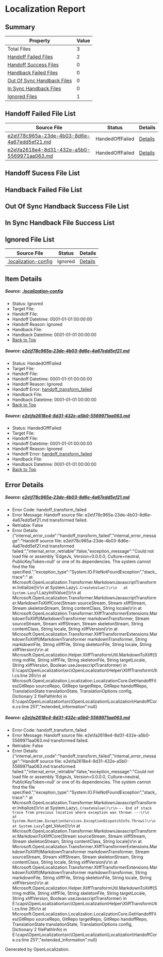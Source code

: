 # <a name='report-top'></a> Localization Report

## Summary
 Property | Value 
 -------- | ----- 
 Total Files | 3
[ Handoff Failed Files ](#handoff-failed-list)| 2
[ Handoff Success Files ](#handoff-success-list)| 0
[ Handback Failed Files ](#handback-failed-list)| 0
[ Out Of Sync Handback Files ](#outofsync-handback-success-list)| 0
[ In Sync Handback Files ](#insync-handback-success-list)| 0
[ Ignored Files ](#ignored-list)| 1

## <a name='handoff-failed-list'></a> Handoff Failed File List
 Source File | Status | Details 
 ----------- | ------ | ------- 
 [e2e\f78c965a-23de-4b03-8d6e-4a67edd5ef21.md](https://github.com/OpenLocalizationTest/oltest/blob/c70e7e5c33f0dac2acffca3611b6669ad4c27dd0/e2e/f78c965a-23de-4b03-8d6e-4a67edd5ef21.md) | HandedOffFailed | [Details](#283547b757121e51dff28a2d1114cb6e0653cf4a1)
 [e2e\fa2618e4-8d31-432e-a5b0-5569971aa063.md](https://github.com/OpenLocalizationTest/oltest/blob/c70e7e5c33f0dac2acffca3611b6669ad4c27dd0/e2e/fa2618e4-8d31-432e-a5b0-5569971aa063.md) | HandedOffFailed | [Details](#3e11d45546f1038014b8704d436ae8f0fb71d2ad2)

## <a name='handoff-success-list'></a> Handoff Sucess File List

## <a name='handback-failed-list'></a> Handback Failed File List

## <a name='outofsync-handback-success-list'></a> Out Of Sync Handback Success File List

## <a name='insync-handback-success-list'></a> In Sync Handback File Success List

## <a name='ignored-list'></a> Ignored File List
 Source File | Status | Details 
 ----------- | ------ | ------- 
 [.localization-config](https://github.com/OpenLocalizationTest/oltest/blob/c70e7e5c33f0dac2acffca3611b6669ad4c27dd0/.localization-config) | Ignored | [Details](#e4725be8631cbe979bbe0fa8b97cd75f1fd41d4d0)

## Item Details
##### <a name='e4725be8631cbe979bbe0fa8b97cd75f1fd41d4d0'></a> Source: [.localization-config](https://github.com/OpenLocalizationTest/oltest/blob/c70e7e5c33f0dac2acffca3611b6669ad4c27dd0/.localization-config)
* Status: Ignored
* Target File: 
* Handoff File: 
* Handoff Datetime: 0001-01-01 00:00:00
* Handoff Reason: Ignored
* Handback File: 
* Handback Datetime: 0001-01-01 00:00:00
* [Back to Top](#report-top)

##### <a name='283547b757121e51dff28a2d1114cb6e0653cf4a1'></a> Source: [e2e\f78c965a-23de-4b03-8d6e-4a67edd5ef21.md](https://github.com/OpenLocalizationTest/oltest/blob/c70e7e5c33f0dac2acffca3611b6669ad4c27dd0/e2e/f78c965a-23de-4b03-8d6e-4a67edd5ef21.md)
* Status: HandedOffFailed
* Target File: 
* Handoff File: 
* Handoff Datetime: 0001-01-01 00:00:00
* Handoff Reason: Ignored
* Handoff Error: [handoff_transform_failed](#283547b757121e51dff28a2d1114cb6e0653cf4a1handoff_transform_failed)
* Handback File: 
* Handback Datetime: 0001-01-01 00:00:00
* [Back to Top](#report-top)

##### <a name='3e11d45546f1038014b8704d436ae8f0fb71d2ad2'></a> Source: [e2e\fa2618e4-8d31-432e-a5b0-5569971aa063.md](https://github.com/OpenLocalizationTest/oltest/blob/c70e7e5c33f0dac2acffca3611b6669ad4c27dd0/e2e/fa2618e4-8d31-432e-a5b0-5569971aa063.md)
* Status: HandedOffFailed
* Target File: 
* Handoff File: 
* Handoff Datetime: 0001-01-01 00:00:00
* Handoff Reason: Ignored
* Handoff Error: [handoff_transform_failed](#3e11d45546f1038014b8704d436ae8f0fb71d2ad2handoff_transform_failed)
* Handback File: 
* Handback Datetime: 0001-01-01 00:00:00
* [Back to Top](#report-top)


## Error Details
##### <a name='283547b757121e51dff28a2d1114cb6e0653cf4a1handoff_transform_failed'></a> Source: [e2e\f78c965a-23de-4b03-8d6e-4a67edd5ef21.md](#283547b757121e51dff28a2d1114cb6e0653cf4a1)
* Error Code: handoff_transform_failed
* Error Message: Handoff source file: e2e\f78c965a-23de-4b03-8d6e-4a67edd5ef21.md transformed failed.
* Retriable: False
* Error Details: {"internal_error_code":"handoff_transform_failed","internal_error_message":"Handoff source file: e2e\\f78c965a-23de-4b03-8d6e-4a67edd5ef21.md transformed failed.","internal_error_retriable":false,"exception_message":"Could not load file or assembly 'EdgeJs, Version=0.0.0.0, Culture=neutral, PublicKeyToken=null' or one of its dependencies. The system cannot find the file specified.","exception_type":"System.IO.FileNotFoundException","stack_trace":"   at Microsoft.OpenLocalization.Transformer.MarkdownJavascriptTransformer.Initialize()\r\n   at System.Lazy`1.CreateValue()\r\n   at System.Lazy`1.LazyInitValue()\r\n   at Microsoft.OpenLocalization.Transformer.MarkdownJavascriptTransformer.MarkdownToXliffCore(Stream sourceStream, Stream xliffStream, Stream skeletonStream, String contentClass, String locale)\r\n   at Microsoft.OpenLocalization.Transformer.XliffTransformerExtensions.MarkdownToXliff(IMarkdownTransformer markdownTransformer, Stream sourceStream, Stream xliffStream, Stream skeletonStream, String contentClass, String locale, String xliffVersion)\r\n   at Microsoft.OpenLocalization.Transformer.XliffTransformerExtensions.MarkdownToXliff(IMarkdownTransformer markdownTransformer, String markdownFile, String xliffFile, String skeletonFile, String locale, String xliffVersion)\r\n   at Microsoft.OpenLocalization.Helper.XliffTransformUtil.MarkdownToXliff(String mdfile, String xliffFile, String skeletonFile, String targetLocale, String xliffVersion, Boolean useJavascriptTransformer) in E:\\caps\\OpenLocalization\\src\\OpenLocalization\\Helper\\XliffTransformUtil.cs:line 26\r\n   at Microsoft.OpenLocalization.Localization.LocalizationCore.GetHandoffFiles(GitRepo sourceRepo, GitRepo targetRepo, GitRepo handoffRepo, TranslationState translationState, TranslationOptions config, Dictionary`2 filePathInfo) in E:\\caps\\OpenLocalization\\src\\OpenLocalization\\Localization\\HandoffCore.cs:line 251","extended_information":null}

##### <a name='3e11d45546f1038014b8704d436ae8f0fb71d2ad2handoff_transform_failed'></a> Source: [e2e\fa2618e4-8d31-432e-a5b0-5569971aa063.md](#3e11d45546f1038014b8704d436ae8f0fb71d2ad2)
* Error Code: handoff_transform_failed
* Error Message: Handoff source file: e2e\fa2618e4-8d31-432e-a5b0-5569971aa063.md transformed failed.
* Retriable: False
* Error Details: {"internal_error_code":"handoff_transform_failed","internal_error_message":"Handoff source file: e2e\\fa2618e4-8d31-432e-a5b0-5569971aa063.md transformed failed.","internal_error_retriable":false,"exception_message":"Could not load file or assembly 'EdgeJs, Version=0.0.0.0, Culture=neutral, PublicKeyToken=null' or one of its dependencies. The system cannot find the file specified.","exception_type":"System.IO.FileNotFoundException","stack_trace":"   at Microsoft.OpenLocalization.Transformer.MarkdownJavascriptTransformer.Initialize()\r\n   at System.Lazy`1.CreateValue()\r\n--- End of stack trace from previous location where exception was thrown ---\r\n   at System.Runtime.ExceptionServices.ExceptionDispatchInfo.Throw()\r\n   at System.Lazy`1.get_Value()\r\n   at Microsoft.OpenLocalization.Transformer.MarkdownJavascriptTransformer.MarkdownToXliffCore(Stream sourceStream, Stream xliffStream, Stream skeletonStream, String contentClass, String locale)\r\n   at Microsoft.OpenLocalization.Transformer.XliffTransformerExtensions.MarkdownToXliff(IMarkdownTransformer markdownTransformer, Stream sourceStream, Stream xliffStream, Stream skeletonStream, String contentClass, String locale, String xliffVersion)\r\n   at Microsoft.OpenLocalization.Transformer.XliffTransformerExtensions.MarkdownToXliff(IMarkdownTransformer markdownTransformer, String markdownFile, String xliffFile, String skeletonFile, String locale, String xliffVersion)\r\n   at Microsoft.OpenLocalization.Helper.XliffTransformUtil.MarkdownToXliff(String mdfile, String xliffFile, String skeletonFile, String targetLocale, String xliffVersion, Boolean useJavascriptTransformer) in E:\\caps\\OpenLocalization\\src\\OpenLocalization\\Helper\\XliffTransformUtil.cs:line 26\r\n   at Microsoft.OpenLocalization.Localization.LocalizationCore.GetHandoffFiles(GitRepo sourceRepo, GitRepo targetRepo, GitRepo handoffRepo, TranslationState translationState, TranslationOptions config, Dictionary`2 filePathInfo) in E:\\caps\\OpenLocalization\\src\\OpenLocalization\\Localization\\HandoffCore.cs:line 251","extended_information":null}


Generated by OpenLocalization.
